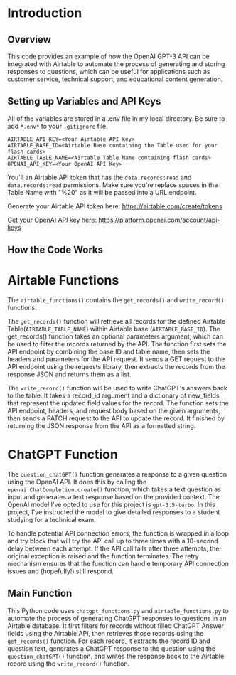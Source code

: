 # Introduction

## Overview

This code provides an example of how the OpenAI GPT-3 API can be integrated with Airtable to automate the process of generating and storing responses to questions, which can be useful for applications such as customer service, technical support, and educational content generation.

## Setting up Variables and API Keys

All of the variables are stored in a .env file in my local directory. Be sure to add `*.env*` to your `.gitignore` file. 
```
AIRTABLE_API_KEY=<Your Airtable API key>
AIRTABLE_BASE_ID=<Airtable Base containing the Table used for your flash cards>
AIRTABLE_TABLE_NAME=<Airtable Table Name containing flash cards>
OPENAI_API_KEY=<Your OpenAI API Key>
```

You'll an Airtable API token that has the `data.records:read` and `data.records:read` permissions. Make sure you're replace spaces in the Table Name with "%20" as it will be passed into a URL endpoint.

Generate your Airtable API token here: https://airtable.com/create/tokens 

Get your OpenAI API key here: https://platform.openai.com/account/api-keys

## How the Code Works

# Airtable Functions

The `airtable_functions()` contains the `get_records()` and `write_record()` functions.

The `get_records()` function will retrieve all records for the defined Airtable Table(`AIRTABLE_TABLE_NAME`) within Airtable base (`AIRTABLE_BASE_ID`). The get_records() function takes an optional parameters argument, which can be used to filter the records returned by the API. The function first sets the API endpoint by combining the base ID and table name, then sets the headers and parameters for the API request. It sends a GET request to the API endpoint using the requests library, then extracts the records from the response JSON and returns them as a list.

The `write_record()` function will be used to write ChatGPT's answers back to the table. It takes a record\_id argument and a dictionary of new\_fields that represent the updated field values for the record. The function sets the API endpoint, headers, and request body based on the given arguments, then sends a PATCH request to the API to update the record. It finished by returning the JSON response from the API as a formatted string.

# ChatGPT Function

The `question_chatGPT()` function generates a response to a given question using the OpenAI API. It does this by calling the `openai.ChatCompletion.create()` function, which takes a text question as input and generates a text response based on the provided context. The OpenAI model I've opted to use for this project is `gpt-3.5-turbo`. In this project, I've instructed the model to give detailed responses to a student studying for a technical exam.

To handle potential API connection errors, the function is wrapped in a loop and try block that will try the API call up to three times with a 10-second delay between each attempt. If the API call fails after three attempts, the original exception is raised and the function terminates. The retry mechanism ensures that the function can handle temporary API connection issues and (hopefully!) still respond.

## Main Function

This Python code uses `chatgpt_functions.py` and `airtable_functions.py` to automate the process of generating ChatGPT responses to questions in an Airtable database. It first filters for records without filled ChatGPT Answer fields using the Airtable API, then retrieves those records using the `get_records()` function. For each record, it extracts the record ID and question text, generates a ChatGPT response to the question using the `question_chatGPT()` function, and writes the response back to the Airtable record using the `write_record()` function.